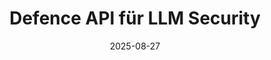 ---
title: "Defence API für LLM Security"
date: 2025-08-27
layout: "landingpage"
pricingKey: "dapi"
hero:
  background-image: "/solution/dapi/hero.png"
  section-title: "Defence API für LLM Security"
  title: "Firewall für KI-Systeme – EU-sicher, AI Act ready."
  subtitle: "Vertraue nicht blind auf Hyperscaler – setze auf unabhängigen Schutz."
  live-in:
    - text: "Live in"
    - amout: 10 Minuten
  compatibility:
    - text: "kompatibel mit"
    - items:
        - item:
            name: "OpenAI" 
            id: "openai"
        - item:
            name: "Anthropic"
            id: "anthropic"
        - item:
            name: "Mistral"
            id: "mistral"
  ctas:
    - label: "Jetzt für Early Access eintragen"
      href: "/todo"
features:
  section-title: "Features"
  title: "Was die Defense API (DAPI) für dich übernimmt"
  items:
  - title: "Prompt Injection Defense"
    text: "Stoppt Jailbreaks, Exploits und Injection-Versuche in Echtzeit – bevor sie dein System kompromittieren."
    icon: "prompt-injection"
  - title: "Output Sanitization"
    text: "Filtert sensible Daten und unerwünschte Inhalte aus LLM-Antworten – regelbasiert, dynamisch, sicher."
    icon: "output-sanitization"
  - title: "Token Usage & Zugriffskontrolle"
    text: "Volle Transparenz über API-Nutzung und -Kosten – granular steuerbar, anonymisiert und DSGVO-konform."
    icon: "token-usage"
  - title: "Audit-Ready Tracing"
    text: "Protokolliert jede Interaktion rechtssicher nach AI Act & DSGVO – optional auch ohne Speicherung von Payloads."
    icon: "audit-ready-tracing"
  - title: "Multi-Model Support"
    text: "Nahtlose Integration mit OpenAI, Mistral, Claude oder deinem eigenen Modell – maximale Flexibilität garantiert."
    icon: "multi-model-support"
  - title: "Zero Trust Auth Layer"
    text: "Erhöhte Sicherheit durch Key Rotation, Rate Limits und rollenbasierte Zugriffskontrolle."
    icon: "zero-trust-auth-layer"
liveInSection:
  background-image: "/solution/dapi/live-in-section-background.png"
  text: "Integration in"
  amout: 10 Minuten
section_testimonial:
  sectionType: "section-grey section-landingpage"
  section-title: "Erfahrungen"
  title: Warum CTOs & Tech-Leads DAPI lieben
  features:
  - name: Sebastian Henneberg
    company: synsugar GmbH
    logo: synsugar.png
    text: SmartLabs hat uns gezeigt, wie wir die Sicherheit unser KI-Plattform deutlich verbessern können. Dank des detaillierten Audits wissen wir nicht nur wo Sicherheit verbessert werden kann, sondern auch, wie wir dies praktisch realisieren. Vielen Dank für die einfache und kompetente Zusammenarbeit!
    face: henneberg.png
  - name: Lorenz (Produktmanager AI)
    company: ARTTAC SOLUTIONS GMBH
    logo: arttac.png
    text: Das Audit von Smart Labs AI war ein echter Augenöffner. Wir konnten nicht nur Schwachstellen in unseren Modellen identifizieren, sondern haben auch konkrete, umsetzbare Maßnahmen erhalten, um sie sicherer und robuster zu machen. Besonders hilfreich waren die praxisnahen PoC-Ergebnisse.
    face: arttacsolutions-lorenz.jpeg
  - name: Felix Meusel (CEO)
    company: ARTTAC SOLUTIONS GMBH
    logo: arttac.png
    text: Mit Smart Labs AI haben wir endlich Klarheit darüber gewonnen, wie sicher und regelkonform unsere KI-Lösungen wirklich sind. Der PoC hat uns nicht nur technisch weitergebracht, sondern stärkt auch das Vertrauen unserer Kunden und Partner in unsere KI-Strategie.
    face: innogpt-felix.png
  - name:  Mike Koene (CEO & KI-Entwickler)
    company: Inno KI GmbH 
    logo: innogpt.png
    text: Als technischer Entwickler war ich beeindruckt von der Tiefe des Audits. Es ging nicht nur um allgemeine Sicherheitskonzepte, sondern um ganz konkrete Schwachstellen in unseren KI-Systemen – inklusive Proof-of-Concepts, die direkt in unsere Entwicklungsarbeit eingeflossen sind. Ein echter Mehrwert für jedes verantwortungsbewusste Tech-Team.
    face: innogpt-mike.png
  - name: Maurice Brumund (CEO & Produktmanager)
    company: Inno KI GmbH 
    logo: innogpt.png
    text: Das Audit hat uns nicht nur technisch, sondern auch strategisch weitergebracht. Es liefert klare Entscheidungsgrundlagen für unsere Produktentwicklung – besonders in Bezug auf Sicherheit und Compliance. Der strukturierte Ablauf und die konkreten Handlungsempfehlungen machen Smart Labs AI zu einem echten Partner für nachhaltige KI-Produkte.
    face: innogpt-maurice.png
section_early_access:
  background-image: "/solution/dapi/hero.png"
  section-title: "Early Access"
  title: "Werde Teil unserer exklusiven Early Access Community"
  subtitle: "Sichere dir frühen Zugang zu Europas erster Defense API und gestalte den Standard für vertrauenswürdige KI-Sicherheit aktiv mit. Wir onboarden gezielt CTOs, Tech-Leads und AI Engineers, die LLM-Sicherheit nicht aufschieben, sondern jetzt angehen."
  advantages:
    - name: "Kostenloser Zugang zur Beta"
      type: check
    - name: "Kein Vendor Lock-in"
      type: check
    - name: "Technischer Support via Slack"
      type: check
  email-input-placeholder: "Hier (geschäftliche) E-Mail-Adresse eingeben"
  cta-text: "Warteliste beitreten"
  cta-link: "#"
---